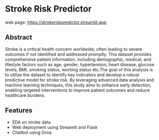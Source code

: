 # Stroke Risk Predictor 
web page: https://strokeriskpredictor.streamlit.app
## Abstract
Stroke is a critical health concern worldwide, often leading to severe outcomes if not identified and addressed promptly. This dataset provides comprehensive patient information, including demographic, medical, and lifestyle factors such as age, gender, hypertension, heart disease, glucose levels, BMI, smoking status, working status etc.The goal of this analysis is to utilize the dataset to identify key indicators and develop a robust predictive model for stroke risk. By leveraging advanced data analysis and machine learning techniques, this study aims to enhance early detection, enabling targeted interventions to improve patient outcomes and reduce healthcare burdens.
## Features
- EDA on stroke data
- Web deployment using Streamlit and Flask
- Chatbot using Groq



